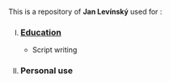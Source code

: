<p>This is a repository of <b>Jan Levínský</b> used for :
	<ol>
		<li type="I"><h3><a href="./School">Education</a></h3>
			<ul>
				<li>Script writing 
			</ul>
		<li type="I"><h3>Personal use</h3>
	</ol>
